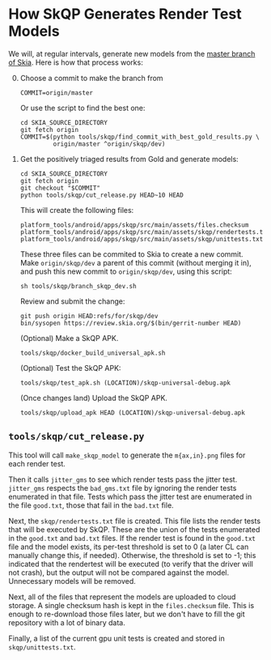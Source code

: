 How SkQP Generates Render Test Models
=====================================

We will, at regular intervals, generate new models from the [master branch of
Skia][1].  Here is how that process works:

0.  Choose a commit to make the branch from

        COMMIT=origin/master

    Or use the script to find the best one:

        cd SKIA_SOURCE_DIRECTORY
        git fetch origin
        COMMIT=$(python tools/skqp/find_commit_with_best_gold_results.py \
                 origin/master ^origin/skqp/dev)

1.  Get the positively triaged results from Gold and generate models:

        cd SKIA_SOURCE_DIRECTORY
        git fetch origin
        git checkout "$COMMIT"
        python tools/skqp/cut_release.py HEAD~10 HEAD

    This will create the following files:

        platform_tools/android/apps/skqp/src/main/assets/files.checksum
        platform_tools/android/apps/skqp/src/main/assets/skqp/rendertests.txt
        platform_tools/android/apps/skqp/src/main/assets/skqp/unittests.txt

    These three files can be commited to Skia to create a new commit.  Make
    `origin/skqp/dev` a parent of this commit (without merging it in), and
    push this new commit to `origin/skqp/dev`, using this script:

        sh tools/skqp/branch_skqp_dev.sh

    Review and submit the change:

        git push origin HEAD:refs/for/skqp/dev
        bin/sysopen https://review.skia.org/$(bin/gerrit-number HEAD)

    (Optional) Make a SkQP APK.

        tools/skqp/docker_build_universal_apk.sh

    (Optional) Test the SkQP APK:

        tools/skqp/test_apk.sh (LOCATION)/skqp-universal-debug.apk

    (Once changes land) Upload the SkQP APK.

        tools/skqp/upload_apk HEAD (LOCATION)/skqp-universal-debug.apk


`tools/skqp/cut_release.py`
---------------------------

This tool will call `make_skqp_model` to generate the `m{ax,in}.png` files for
each render test.

Then it calls `jitter_gms` to see which render tests pass the jitter test.
`jitter_gms` respects the `bad_gms.txt` file by ignoring the render tests
enumerated in that file.  Tests which pass the jitter test are enumerated in
the file `good.txt`, those that fail in the `bad.txt` file.

Next, the `skqp/rendertests.txt` file is created.  This file lists the render
tests that will be executed by SkQP.  These are the union of the tests
enumerated in the `good.txt` and `bad.txt` files.  If the render test is found
in the `good.txt` file and the model exists, its per-test threshold is set
to 0 (a later CL can manually change this, if needed).  Otherwise, the
threshold is set to -1; this indicated that the rendertest will be executed (to
verify that the driver will not crash), but the output will not be compared
against the model.  Unnecessary models will be removed.

Next, all of the files that represent the models are uploaded to cloud storage.
A single checksum hash is kept in the  `files.checksum` file.  This is enough
to re-download those files later, but we don't have to fill the git repository
with a lot of binary data.

Finally, a list of the current gpu unit tests is created and stored in
`skqp/unittests.txt`.

[1]: https://skia.googlesource.com/skia/+log/master "Skia Master Branch"
[2]: https://gold.skia.org/search                   "Skia Gold Search"
